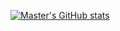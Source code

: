 [![Master's GitHub stats](https://github-readme-stats.vercel.app/api?username=m4aaster)](https://github.com/anuraghazra/github-readme-stats)
